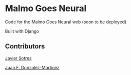 # Malmo Goes Neural

Code for the Malmo Goes Neural web (soon to be deployed)

Built with Django

## Contributors

[Javier Sotres](https://www.mah.se/sotres)

[Juan F. Gonzalez-Martinez](https://github.com/juanfran2018)
